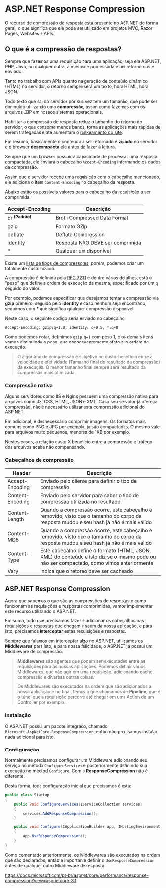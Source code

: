 # ASP.NET Response Compression

O recurso de compressão de resposta está presente no ASP.NET de forma geral, o que significa que ele pode ser utilizado em projetos MVC, Razor Pages, Websites e APIs.

## O que é a compressão de respostas?

Sempre que fazemos uma requisição para uma aplicação, seja ela ASP.NET, PHP, Java, ou qualquer outra, a mesma é processada e um retorno nos é enviado.

Tanto no trabalho com APIs quanto na geração de conteúdo dinâmico (HTML) no servidor, o retorno sempre será um texto, hora HTML, hora JSON.

Todo texto que sai do servidor por sua vez tem um tamanho, que pode ser diminuído utilizando uma **compressão**, assim como fazemos com os arquivos .ZIP em nossos sistemas operacionais.

Habilitar a compressão de resposta reduz o tamanho do retorno do servidor, o que consome menos banda, torna as aplicações mais rápidas de serem trafegadas e até aumentam o [rankeamento do site](https://web.dev/uses-text-compression/).

Em resumo, basicamente o conteúdo a ser retornado é **zipado** no servidor e o browser **descompacta** ele antes de fazer a leitura.

Sempre que um browser possuir a capacidade de processar uma resposta compactada, ele enviará o cabeçalho <code>Accept-Encoding</code> informando os dados da compressão.

Assim que o servidor recebe uma requisição com o cabeçalho mencionado, ele adiciona o item <code>Content-Encoding</code> no cabeçalho da resposta.

Abaixo estão os possíveis valores para o cabeçalho da requisição a ser comprimida.

| Accept-Encoding            | Descrição                        |
| -------------------------- | -------------------------------- |
| br **<sup>(Padrão)</sup>** | Brotli Compressed Data Format    |
| gzip                       | Formato GZip                     |
| deflate                    | Deflate Compression              |
| identity                   | Resposta NÃO DEVE ser comprimida |
| \*                         | Qualquer um disponível           |

Existe um [lista de tipos de compressores](https://developer.mozilla.org/pt-BR/docs/Web/HTTP/Headers/Accept-Encoding), porém, podemos criar um totalmente customizado.

A compressão é definida pela [RFC 7231](https://tools.ietf.org/html/rfc7231#section-5.3.4) e dentre vários detalhes, está o "peso" que define a ordem de execução da mesma, especificado por um <code>q</code> seguido do valor.

Por exemplo, podemos especificar que desejamos tentar a compressão via **gzip** primeiro, seguido pelo **identity** e caso nenhum seja encontrado, seguimos com **\*** que significa qualquer compressão disponível.

Neste caso, o seguinte código seria enviado no cabeçalho:

```
Accept-Encoding: gzip;q=1.0, identity; q=0.5, *;q=0
```

Como podemos notar, definimos <code>gzip;q=1</code> com peso 1, e os demais itens vamos diminuindo o peso, que consequentemente afeta sua ordem de execução.

> O algoritmo de compressão é subjetivo ao custo-benefício entre a velocidade e efetividade (Tamanho final do resultado da compressão) da execução. O menor tamanho final sempre será resultado da compressão mais otimizada.

### Compressão nativa

Alguns servidores como IIS e Nginx possuem uma compressão nativa para arquivos como JS, CSS, HTML, JSON e XML. Caso seu servidor já ofereça compressão, não é necessário utilizar esta compressão adicional do ASP.NET.

Em adicional, é desnecessário comprimir imagens. Os formatos mais comuns como PNG e JPG por exemplo, já são compactados. O mesmo vale para arquivos muito pequenos, menores de 1KB por exemplo.

Nestes casos, a relação custo X benefício entre a compressão e tráfego dos arquivos acaba não compensando.

### Cabeçalhos de compressão

| Header           | Descrição                                                                                                                                |
| ---------------- | ---------------------------------------------------------------------------------------------------------------------------------------- |
| Accept-Encoding  | Enviado pelo cliente para definir o tipo de compressão                                                                                   |
| Content-Encoding | Enviado pelo servidor para saber o tipo de compressão utilizada no resultado                                                             |
| Content-Length   | Quando a compressão ocorre, este cabeçalho é removido, visto que o tamanho do corpo da resposta mudou e seu hash já não é mais válido    |
| Content-MD5      | Quando a compressão ocorre, este cabeçalho é removido, visto que o tamanho do corpo da resposta mudou e seu hash já não é mais válido    |
| Content-Type     | Este cabeçalho define o formato (HTML, JSON, XML) do conteúdo e isto diz se o mesmo pode ou não ser compactado, como vimos anteriormente |
| Vary             | Indica que o retorno deve ser cacheado                                                                                                   |

## ASP.NET Response Compression

Agora que sabemos o que são as compressões de respostas e como funcionam as requisições e respostas comprimidas, vamos implementar este recurso utilizando o ASP.NET.

Em suma, tudo que precisamos fazer é adicionar os cabeçalhos nas requisições e respostas que chegam e saem da nossa aplicação, e para isto, precisamos **interceptar** estas requisições e respostas.

Sempre que falamos em interceptar algo no ASP.NET, utilizamos os **Middlewares** para isto, e para nossa felicidade, o ASP.NET já possui um Middleware de compressão.

> **Middlewares** são agentes que podem ser executados entre as requisições para as nossas aplicações. Podemos definir vários Middlewares, que vão agir em uma requisição, adicionando cache, compressão e diversas outras coisas.
>
> Os Middlewares são executados na ordem que são adicionados a nossa aplicação e no final, temos o que chamamos de **Pipeline**, que é o túnel que a requisição percorre até chegar em uma Action de um Controller por exemplo.

### Instalação

O ASP.NET possui um pacote integrado, chamado <code>Microsoft.AspNetCore.ResponseCompression</code>, então não precisamos instalar nada adicional para isto.

### Configuração

Normalmente precisamos configurar um Middleware adicionando seu serviço no método <code>ConfigureServices</code> e posteriormente definindo sua execução no méotod <code>Configure</code>. Com o **ResponseCompression** não é diferente.

Desta forma, toda configuração inicial que precisamos é esta:

```csharp
public class Startup
{
    public void ConfigureServices(IServiceCollection services)
    {
        services.AddResponseCompression();
    }

    public void Configure(IApplicationBuilder app, IHostingEnvironment env)
    {
        app.UseResponseCompression();
    }
}
```

Como comentado anteriormente, os Middlewares são executados na ordem que são declarados, então é importante definir o <code>UseResponseCompression</code> antes de qualquer outro Middleware de resposta.

https://docs.microsoft.com/pt-br/aspnet/core/performance/response-compression?view=aspnetcore-3.1
